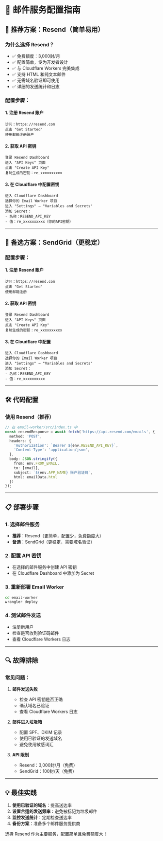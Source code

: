 # 📧 邮件服务配置指南

## 🚀 推荐方案：Resend（简单易用）

### **为什么选择 Resend？**
- ✅ 免费额度：3,000封/月
- ✅ 配置简单，专为开发者设计
- ✅ 与 Cloudflare Workers 完美集成
- ✅ 支持 HTML 和纯文本邮件
- ✅ 无需域名验证即可使用
- ✅ 详细的发送统计和日志

### **配置步骤：**

#### **1. 注册 Resend 账户**
```
访问：https://resend.com
点击 "Get Started"
使用邮箱注册账户
```

#### **2. 获取 API 密钥**
```
登录 Resend Dashboard
进入 "API Keys" 页面
点击 "Create API Key"
复制生成的密钥：re_xxxxxxxxxx
```

#### **3. 在 Cloudflare 中配置密钥**
```
进入 Cloudflare Dashboard
选择你的 Email Worker 项目
进入 "Settings" → "Variables and Secrets"
添加 Secret：
- 名称：RESEND_API_KEY
- 值：re_xxxxxxxxxx（你的API密钥）
```

---

## 🔄 备选方案：SendGrid（更稳定）

### **配置步骤：**

#### **1. 注册 Resend 账户**
```
访问：https://resend.com
点击 "Get Started"
使用邮箱注册
```

#### **2. 获取 API 密钥**
```
登录 Resend Dashboard
进入 "API Keys" 页面
点击 "Create API Key"
复制生成的密钥：re_xxxxxxxxxx
```

#### **3. 在 Cloudflare 中配置**
```
进入 Cloudflare Dashboard
选择你的 Email Worker 项目
进入 "Settings" → "Variables and Secrets"
添加 Secret：
- 名称：RESEND_API_KEY
- 值：re_xxxxxxxxxx
```

---

## 🛠️ 代码配置

### **使用 Resend（推荐）**
```typescript
// 在 email-worker/src/index.ts 中
const resendResponse = await fetch('https://api.resend.com/emails', {
  method: 'POST',
  headers: {
    'Authorization': `Bearer ${env.RESEND_API_KEY}`,
    'Content-Type': 'application/json',
  },
  body: JSON.stringify({
    from: env.FROM_EMAIL,
    to: [email],
    subject: `${env.APP_NAME} 账户验证码`,
    html: emailData.html
  })
});
```

---

## 📋 部署步骤

### **1. 选择邮件服务**
- **推荐**：Resend（更简单，配置少，免费额度大）
- **备选**：SendGrid（更稳定，需要域名验证）

### **2. 配置 API 密钥**
- 在选择的邮件服务中创建 API 密钥
- 在 Cloudflare Dashboard 中添加为 Secret

### **3. 重新部署 Email Worker**
```bash
cd email-worker
wrangler deploy
```

### **4. 测试邮件发送**
- 注册新用户
- 检查是否收到验证码邮件
- 查看 Cloudflare Workers 日志

---

## 🔍 故障排除

### **常见问题：**

1. **邮件发送失败**
   - 检查 API 密钥是否正确
   - 确认域名已验证
   - 查看 Cloudflare Workers 日志

2. **邮件进入垃圾箱**
   - 配置 SPF、DKIM 记录
   - 使用已验证的发送域名
   - 避免使用敏感词汇

3. **API 限制**
   - Resend：3,000封/月（免费）
   - SendGrid：100封/天（免费）

---

## 💡 最佳实践

1. **使用已验证的域名**：提高送达率
2. **设置合适的发送频率**：避免被标记为垃圾邮件
3. **监控发送统计**：定期检查送达率
4. **备份方案**：准备多个邮件服务提供商

选择 Resend 作为主要服务，配置简单且免费额度大！

